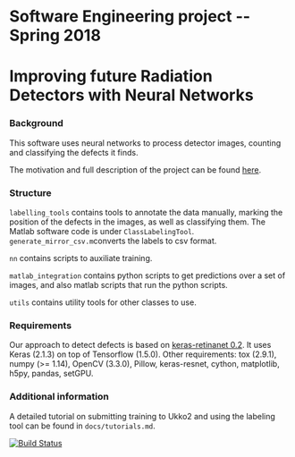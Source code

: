 # Software Engineering project -- Spring 2018
# Improving future Radiation Detectors with Neural Networks

###  Background
This software uses neural networks to process detector images, counting and classifying the defects it finds.

The motivation and full description of the project can be found [here](https://studies.cs.helsinki.fi/ohtuprojekti/topic_descriptions/201).

### Structure
`labelling_tools` contains tools to annotate the data manually, marking the position of the defects in the images, as well as classifying them. The Matlab software code is under `ClassLabelingTool`.
`generate_mirror_csv.m`converts the labels to csv format.

`nn` contains scripts to auxiliate training.

`matlab_integration` contains python scripts to get predictions over a set of images, and also matlab scripts that run the python scripts.

`utils` contains utility tools for other classes to use.

### Requirements

Our approach to detect defects is based on [keras-retinanet 0.2](https://github.com/fizyr/keras-retinanet). It uses Keras (2.1.3) on top of Tensorflow (1.5.0).
Other requirements: tox (2.9.1), numpy (>= 1.14), OpenCV (3.3.0), Pillow, keras-resnet, cython, matplotlib, h5py, pandas, setGPU.

### Additional information

A detailed tutorial on submitting training to Ukko2 and using the labeling tool can be found in `docs/tutorials.md`.

[![Build Status](https://travis-ci.org/Ohtu-project/Ohtu-neural-networks.svg?branch=master)](https://travis-ci.org/Ohtu-project/Ohtu-neural-networks)
